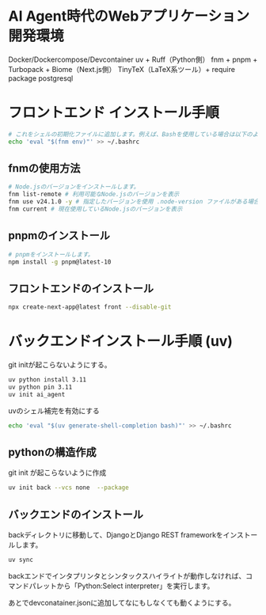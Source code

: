 # AI Agent時代のWebアプリケーション開発環境
Docker/Dockercompose/Devcontainer
uv + Ruff（Python側）
fnm + pnpm + Turbopack + Biome（Next.js側）
TinyTeX（LaTeX系ツール）+ require package
postgresql 


# フロントエンド インストール手順

```bash
# これをシェルの初期化ファイルに追加します。例えば、Bashを使用している場合は以下のようにします。
echo 'eval "$(fnm env)"' >> ~/.bashrc

```

## fnmの使用方法

```bash
# Node.jsのバージョンをインストールします。
fnm list-remote # 利用可能なNode.jsのバージョンを表示
fnm use v24.1.0 -y # 指定したバージョンを使用 .node-version ファイルがある場合は自動的にそのバージョンを使用します
fnm current # 現在使用しているNode.jsのバージョンを表示
```

## pnpmのインストール

```bash
# pnpmをインストールします。
npm install -g pnpm@latest-10
```


## フロントエンドのインストール
```bash 
npx create-next-app@latest front --disable-git 
```

# バックエンドインストール手順 (uv)

git initが起こらないようにする。

```bash
uv python install 3.11
uv python pin 3.11
uv init ai_agent
``` 

uvのシェル補完を有効にする
```bash 
echo 'eval "$(uv generate-shell-completion bash)"' >> ~/.bashrc
```


## pythonの構造作成
git init  が起こらないように作成

```bash 
uv init back --vcs none  --package  
```

## バックエンドのインストール

backディレクトリに移動して、DjangoとDjango REST frameworkをインストールします。
```bash
uv sync
```

backエンドでインタプリンタとシンタックスハイライトが動作しなければ、コマンドパレットから「Python:Select interpreter」を実行します。


あとでdevconatainer.jsonに追加してなにもしなくても動くようにする。


